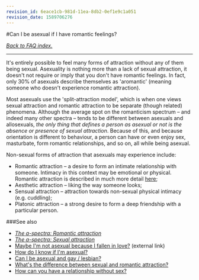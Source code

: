 ```yaml
---
revision_id: 6eace1cb-981d-11ea-8db2-0ef1e9c1a051
revision_date: 1589706276
---
```


#Can I be asexual if I have romantic feelings?

[*Back to FAQ index.*](https://www.reddit.com/r/asexuality/wiki/faq)

---

It's entirely possible to feel many forms of attraction without any of them being sexual. Asexuality is nothing more than a lack of sexual attraction, it doesn't not require or imply that you don't have romantic feelings. In fact, only 30% of asexuals describe themselves as 'aromantic' (meaning someone who doesn't experience romantic attraction).

Most asexuals use the 'split-attraction model', which is when one views sexual attraction and romantic attraction to be separate (though related) phenomena. Although the average spot on the romanticism spectrum – and indeed many other spectra – tends to be different between asexuals and allosexuals, *the only thing that defines a person as asexual or not is the absence or presence of sexual attraction*. Because of this, and because orientation is different to behaviour, a person can have or even enjoy sex, masturbate, form romantic relationships, and so on, all while being asexual.

Non-sexual forms of attraction that asexuals may experience include:

* Romantic attraction – a desire to form an intimate relationship with someone. Intimacy in this context may be emotional or physical. Romantic attraction is described in much more detail [here](https://www.reddit.com/r/asexuality/wiki/the_spectra#wiki_romantic_attraction);
* Aesthetic attraction – liking the way someone looks;
* Sensual attraction – attraction towards non-sexual physical intimacy (e.g. cuddling);
* Platonic attraction – a strong desire to form a deep friendship with a particular person.


###See also

* [*The a-spectra: Romantic attraction*](https://www.reddit.com/r/asexuality/wiki/the_spectra#wiki_romantic_attraction)
* [*The a-spectra: Sexual attraction*](https://www.reddit.com/r/asexuality/wiki/the_spectra#wiki_sexual_attraction)
* [Maybe I'm not asexual because I fallen in love?](https://www.asexualityarchive.com/maybe-im-not-really-asexual-because-ive-fallen-in-love/) (external link)
* [How do I know if I'm asexual?](https://www.reddit.com/r/asexuality/wiki/faq/how_do_i_know)
* [Can I be asexual and gay / lesbian?](https://www.reddit.com/r/asexuality/wiki/faq/can_i_be_asexual_and_gay)
* [What's the difference between sexual and romantic attraction?](https://www.reddit.com/r/asexuality/wiki/faq/whats_the_difference_between_sexual_and_romantic_attraction)
* [How can you have a relationship without sex?](https://www.reddit.com/r/asexuality/wiki/edit/faq/how_can_you_have_a_relationship_without_sex)